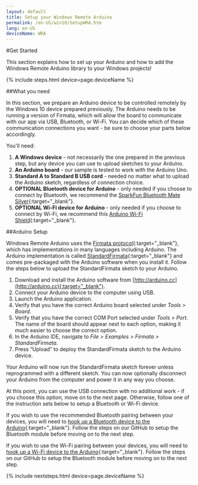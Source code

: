 ```yaml
---
layout: default
title: Setup your Windows Remote Arduino
permalink: /en-US/win10/SetupWRA.htm
lang: en-US
deviceName: WRA
---
```


#Get Started

This section explains how to set up your Arduino and how to add the Windows Remote Arduino library to your Windows projects!

{% include steps.html device=page.deviceName %}

##What you need

In this section, we prepare an Arduino device to be controlled remotely by the Windows 10 device prepared previously.  The Arduino needs to be running a version of Firmata, which will allow the board to communicate with our app via USB, Bluetooth, or Wi-Fi.  You can decide which of these communication connections you want - be sure to choose your parts below accordingly.

You'll need:

1. **A Windows device** - not necessarily the one prepared in the previous step, but any device you can use to upload sketches to your Arduino.
2. **An Arduino board** - our sample is tested to work with the Arduino Uno.
3. **Standard A to Standard B USB cord** - needed no matter what to upload the Arduino sketch, regardless of connection choice.
4. **OPTIONAL Bluetooth device for Arduino** - only needed if you choose to connect by Bluetooth, we recommend the [SparkFun Bluetooth Mate Silver](https://www.sparkfun.com/products/12576){:target="_blank"}.
5. **OPTIONAL Wi-Fi device for Arduino** - only needed if you choose to connect by Wi-Fi, we recommend this [Arduino Wi-Fi Shield](https://www.arduino.cc/en/Main/ArduinoWiFiShield){:target="_blank"}.

##Arduino Setup

Windows Remote Arduino uses the [Firmata protocol](https://github.com/firmata/protocol){:target="_blank"}, which has implementations in many languages including Arduino. The Arduino implementation is called [StandardFirmata](https://github.com/firmata/arduino/blob/master/examples/StandardFirmata/StandardFirmata.ino){:target="_blank"} and comes pre-packaged with the Arduino software when you install it. Follow the steps below to upload the StandardFirmata sketch to your Arduino.

1. Download and install the Arduino software from [http://arduino.cc](http://arduino.cc){:target="_blank"}.
2. Connect your Arduino device to the computer using USB.
3. Launch the Arduino application.
4. Verify that you have the correct Arduino board selected under *Tools > Board*.
5. Verify that you have the correct COM Port selected under *Tools > Port*.  The name of the board should appear next to each option, making it much easier to choose the correct option.
6. In the Arduino IDE, navigate to *File > Examples > Firmata > StandardFirmata*.
7. Press “Upload” to deploy the StandardFirmata sketch to the Arduino device.

Your Arduino will now run the StandardFirmata sketch forever unless reprogrammed with a different sketch. You can now optionally disconnect your Arduino from the computer and power it in any way you choose.

At this point, you can use the USB connection with no additional work - if you choose this option, move on to the next page.  Otherwise, follow one of the instruction sets below to setup a Bluetooth or Wi-Fi device.

If you wish to use the recommended Bluetooth pairing between your devices, you will need to [hook up a Bluetooth device to the Arduino](https://github.com/ms-iot/remote-wiring/blob/master/bluetooth.md){:target="_blank"}.  Follow the steps on our GitHub to setup the Bluetooth module before moving on to the next step.

If you wish to use the Wi-Fi pairing between your devices, you will need to [hook up a Wi-Fi device to the Arduino](https://github.com/ms-iot/remote-wiring#notes-on-wifi-and-ethernet){:target="_blank"}.  Follow the steps on our GitHub to setup the Bluetooth module before moving on to the next step.

{% include nextsteps.html device=page.deviceName %}
